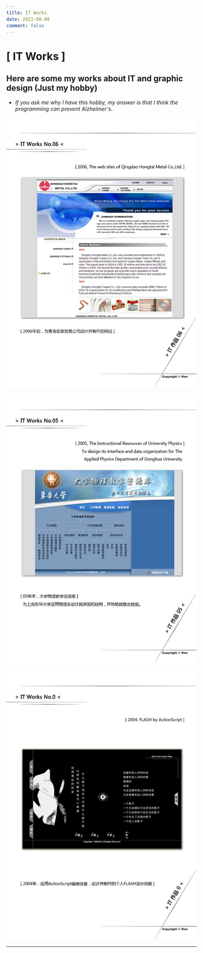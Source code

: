 ```yaml
---
title: IT Works
date: 2022-08-08
comment: false
---
```


# [ IT Works ]

## Here are some my works about IT and graphic design (Just my hobby)

- *If you ask me why I have this hobby, my answer is that I think the programming can prevent Alzheimer's.*

![itworks_06](/assets/img/itworks_06.jpg "itworks_06")

![itworks_05](/assets/img/itworks_05.jpg "itworks_05")

![itworks_0](/assets/img/itworks_0.jpg "itworks_0")

---
